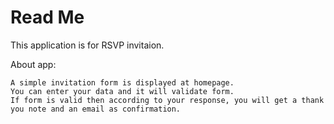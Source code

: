 # **Read Me**

This application is for RSVP invitaion.

About app:
```
A simple invitation form is displayed at homepage.
You can enter your data and it will validate form.
If form is valid then according to your response, you will get a thank you note and an email as confirmation.
```